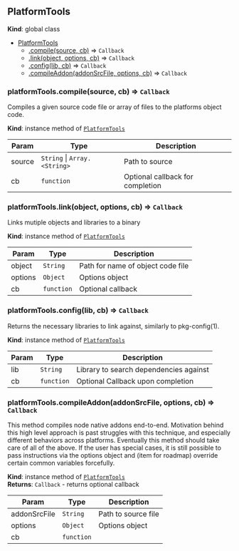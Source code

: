 <a name="PlatformTools"></a>

## PlatformTools
**Kind**: global class  

* [PlatformTools](#PlatformTools)
    * [.compile(source, cb)](#PlatformTools+compile) ⇒ <code>Callback</code>
    * [.link(object, options, cb)](#PlatformTools+link) ⇒ <code>Callback</code>
    * [.config(lib, cb)](#PlatformTools+config) ⇒ <code>Callback</code>
    * [.compileAddon(addonSrcFile, options, cb)](#PlatformTools+compileAddon) ⇒ <code>Callback</code>

<a name="PlatformTools+compile"></a>

### platformTools.compile(source, cb) ⇒ <code>Callback</code>
Compiles a given source code file or array of files to the platforms object
code.

**Kind**: instance method of <code>[PlatformTools](#PlatformTools)</code>  

| Param | Type | Description |
| --- | --- | --- |
| source | <code>String</code> &#124; <code>Array.&lt;String&gt;</code> | Path to source |
| cb | <code>function</code> | Optional callback for completion |

<a name="PlatformTools+link"></a>

### platformTools.link(object, options, cb) ⇒ <code>Callback</code>
Links mutiple objects and libraries to a binary

**Kind**: instance method of <code>[PlatformTools](#PlatformTools)</code>  

| Param | Type | Description |
| --- | --- | --- |
| object | <code>String</code> | Path for name of object code file |
| options | <code>Object</code> | Options object |
| cb | <code>function</code> | Optional callback |

<a name="PlatformTools+config"></a>

### platformTools.config(lib, cb) ⇒ <code>Callback</code>
Returns the necessary libraries to link against, similarly to pkg-config(1).

**Kind**: instance method of <code>[PlatformTools](#PlatformTools)</code>  

| Param | Type | Description |
| --- | --- | --- |
| lib | <code>String</code> | Library to search dependencies against |
| cb | <code>function</code> | Optional Callback upon completion |

<a name="PlatformTools+compileAddon"></a>

### platformTools.compileAddon(addonSrcFile, options, cb) ⇒ <code>Callback</code>
This method compiles node native addons end-to-end. Motivation behind this
high level approach is past struggles with this technique, and especially
different behaviors across platforms. Eventually this method should take
care of all of the above. If the user has special cases, it is still
possible to pass instructions via the options object and (item for roadmap)
override certain common variables forcefully.

**Kind**: instance method of <code>[PlatformTools](#PlatformTools)</code>  
**Returns**: <code>Callback</code> - returns optional callback  

| Param | Type | Description |
| --- | --- | --- |
| addonSrcFile | <code>String</code> | Path to source file |
| options | <code>Object</code> | Options object |
| cb | <code>function</code> |  |


